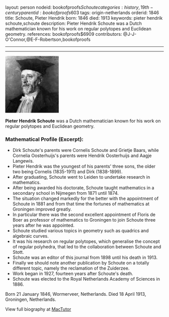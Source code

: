 layout: person
nodeid: bookofproofs$Schoute
categories: history,19th-century
parentid: bookofproofs$603
tags: origin-netherlands
orderid: 1846
title: Schoute, Pieter Hendrik
born: 1846
died: 1913
keywords: pieter hendrik schoute,schoute
description: Pieter Hendrik Schoute was a Dutch mathematician known for his work on regular polytopes and Euclidean geometry.
references: bookofproofs$6909
contributors: @J-J-O'Connor,@E-F-Robertson,bookofproofs

---



---

![Schoute.jpg](https://github.com/bookofproofs/bookofproofs.github.io/blob/main/_sources/_assets/images/portraits/Schoute.jpg?raw=true)

**Pieter Hendrik Schoute** was a Dutch mathematician known for his work on regular polytopes and Euclidean geometry.

### Mathematical Profile (Excerpt):
* Dirk Schoute's parents were Cornelis Schoute and Grietje Baars, while Cornelia Oosterhuijs's parents were Hendrik Oosterhuijs and Aagje Langewis.
* Pieter Hendrik was the youngest of his parents' three sons, the older two being Cornelis (1835-1911) and Dirk (1838-1899).
* After graduating, Schoute went to Leiden to undertake research in mathematics.
* After being awarded his doctorate, Schoute taught mathematics in a secondary school in Nijmegen from 1871 until 1874.
* The situation changed markedly for the better with the appointment of Schoute in 1881 and from that time the fortunes of mathematics at Groningen improved greatly.
* In particular there was the second excellent appointment of Floris de Boer as professor of mathematics to Groningen to join Schoute three years after he was appointed.
* Schoute studied various topics in geometry such as quadrics and algebraic curves.
* It was his research on regular polytopes, which generalise the concept of regular polyhedra, that led to the collaboration between Schoute and Stott.
* Schoute was an editor of this journal from 1898 until his death in 1913.
* Finally we should note another publication by Schoute on a totally different topic, namely the reclamation of the Zuiderzee.
* Work began in 1927, fourteen years after Schoute's death.
* Schoute was elected to the Royal Netherlands Academy of Sciences in 1886.

Born 21 January 1846, Wormerveer, Netherlands. Died 18 April 1913, Groningen, Netherlands.

View full biography at [MacTutor](https://mathshistory.st-andrews.ac.uk/Biographies/Schoute/)
